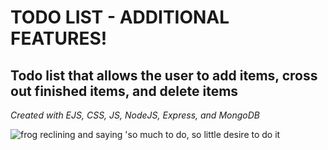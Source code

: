 <h1>TODO LIST - ADDITIONAL FEATURES!</h1>
<h2>Todo list that allows the user to add items, cross out finished items, and delete items</h2>
<p style="font-style: italic">Created with EJS, CSS, JS, NodeJS, Express, and MongoDB</p>
<img src="https://imgur.com/NJ3htk7.png" alt="frog reclining and saying 'so much to do, so little desire to do it ">